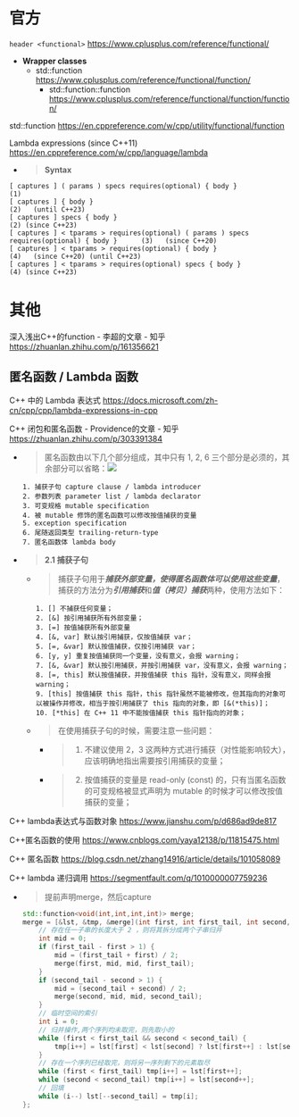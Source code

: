 
# 官方

`header <functional>` https://www.cplusplus.com/reference/functional/
- **Wrapper classes**
  * std::function https://www.cplusplus.com/reference/functional/function/
    + std::function::function https://www.cplusplus.com/reference/functional/function/function/

std::function https://en.cppreference.com/w/cpp/utility/functional/function

Lambda expressions (since C++11) https://en.cppreference.com/w/cpp/language/lambda
- > **Syntax**
```console
[ captures ] ( params ) specs requires(optional) { body }	                                  (1)	
[ captures ] { body }	                                                                      (2)	(until C++23)
[ captures ] specs { body }	                                                                (2)	(since C++23)
[ captures ] < tparams > requires(optional) ( params ) specs requires(optional) { body }	  (3)	(since C++20)
[ captures ] < tparams > requires(optional) { body }	                                      (4)	(since C++20) (until C++23)
[ captures ] < tparams > requires(optional) specs { body }	                                (4)	(since C++23)
```

# 其他

深入浅出C++的function - 李超的文章 - 知乎 https://zhuanlan.zhihu.com/p/161356621

## 匿名函数 / Lambda 函数

C++ 中的 Lambda 表达式 https://docs.microsoft.com/zh-cn/cpp/cpp/lambda-expressions-in-cpp

C++ 闭包和匿名函数 - Providence的文章 - 知乎 https://zhuanlan.zhihu.com/p/303391384
- > 匿名函数由以下几个部分组成，其中只有 1, 2, 6 三个部分是必须的，其余部分可以省略：![](https://pic1.zhimg.com/80/v2-38e792a40f910a018b17092cdc723674_1440w.jpg)
  ```console
  1. 捕获子句 capture clause / lambda introducer
  2. 参数列表 parameter list / lambda declarator
  3. 可变规格 mutable specification
  4. 被 mutable 修饰的匿名函数可以修改按值捕获的变量
  5. exception specification
  6. 尾随返回类型 trailing-return-type
  7. 匿名函数体 lambda body
  ```
- > **2.1 捕获子句**
  * > 捕获子句用于***捕获外部变量，使得匿名函数体可以使用这些变量***，捕获的方法分为***引用捕获***和***值（拷贝）捕获***两种，使用方法如下：
    ```console
    1. [] 不捕获任何变量；
    2. [&] 按引用捕获所有外部变量；
    3. [=] 按值捕获所有外部变量
    4. [&, var] 默认按引用捕获，仅按值捕获 var；
    5. [=, &var] 默认按值捕获，仅按引用捕获 var；
    6. [y, y] 重复按值捕获同一个变量，没有意义，会报 warning；
    7. [&, &var] 默认按引用捕获，并按引用捕获 var，没有意义，会报 warning；
    8. [=, this] 默认按值捕获，并按值捕获 this 指针，没有意义，同样会报 warning；
    9. [this] 按值捕获 this 指针，this 指针虽然不能被修改，但其指向的对象可以被操作并修改，相当于按引用捕获了 this 指向的对象，即 [&(*this)]；
    10. [*this] 在 C++ 11 中不能按值捕获 this 指针指向的对象；
    ```
  * > 在使用捕获子句的时候，需要注意一些问题：
    + > 1. 不建议使用 2，3 这两种方式进行捕获（对性能影响较大），应该明确地指出需要按引用捕获的变量；
    + > 2. 按值捕获的变量是 read-only (const) 的，只有当匿名函数的可变规格被显式声明为 mutable 的时候才可以修改按值捕获的变量；

C++ lambda表达式与函数对象 https://www.jianshu.com/p/d686ad9de817

C++匿名函数的使用 https://www.cnblogs.com/yaya12138/p/11815475.html

C++ 匿名函数 https://blog.csdn.net/zhang14916/article/details/101058089

C++ lambda 递归调用 https://segmentfault.com/q/1010000007759236
- > 提前声明merge，然后capture
  ```cpp
  std::function<void(int,int,int,int)> merge;
  merge = [&lst, &tmp, &merge](int first, int first_tail, int second, int second_tail) -> void {
      // 存在任一子串的长度大于 2 ，则将其拆分成两个子串归并
      int mid = 0;
      if (first_tail - first > 1) {
          mid = (first_tail + first) / 2;
          merge(first, mid, mid, first_tail);
      }
      if (second_tail - second > 1) {
          mid = (second_tail + second) / 2;
          merge(second, mid, mid, second_tail);
      }
      // 临时空间的索引
      int i = 0;
      // 归并操作,两个序列均未取完，则先取小的
      while (first < first_tail && second < second_tail) {
          tmp[i++] = lst[first] < lst[second] ? lst[first++] : lst[second++];
      }
      // 存在一个序列已经取完，则将另一序列剩下的元素取尽
      while (first < first_tail) tmp[i++] = lst[first++];
      while (second < second_tail) tmp[i++] = lst[second++];
      // 回填
      while (i--) lst[--second_tail] = tmp[i];
  };
  ```

